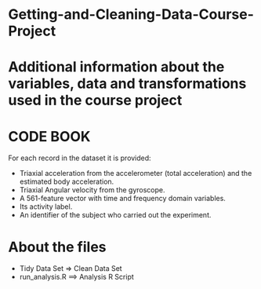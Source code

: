 # Getting-and-Cleaning-Data-Course-Project
# Additional information about the variables, data and transformations used in the course project 
# CODE BOOK
For each record in the dataset it is provided:
- Triaxial acceleration from the accelerometer (total acceleration) and the estimated body acceleration.
- Triaxial Angular velocity from the gyroscope.
- A 561-feature vector with time and frequency domain variables.
- Its activity label.
- An identifier of the subject who carried out the experiment.

# About the files
- Tidy Data Set => Clean Data Set 
- run_analysis.R ==> Analysis R Script 
